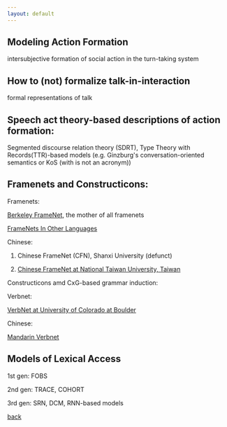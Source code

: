 ```yaml
---
layout: default
---
```


## Modeling Action Formation

intersubjective formation of social action in the turn-taking system 

## How to (not) formalize talk-in-interaction

formal representations of talk

## Speech act theory-based descriptions of action formation:

Segmented discourse relation theory (SDRT), Type Theory with Records(TTR)-based models (e.g. Ginzburg's conversation-oriented semantics or KoS (with is not an acronym))


## Framenets and Constructicons:

Framenets:

 <a href="https://framenet.icsi.berkeley.edu/fndrupal/">Berkeley FrameNet</a>, the mother of all framenets
 
 <a href="https://framenet.icsi.berkeley.edu/fndrupal/framenets_in_other_languages">FrameNets In Other Languages</a> 
 
Chinese:

1. Chinese FrameNet (CFN), Shanxi University (defunct)

2. <a href="http://nlg.csie.ntu.edu.tw/nlpresource/FrameNet/CFN-Lex/">Chinese FrameNet at National Taiwan University, Taiwan</a> 

Constructicons amd CxG-based grammar induction: 

Verbnet:

<a href="https://verbs.colorado.edu/~mpalmer/projects/verbnet.html">VerbNet at University of Colorado at Boulder</a> 

Chinese:

<a href="http://verbnet.lt.cityu.edu.hk/#/">Mandarin Verbnet</a> 

## Models of Lexical Access

1st gen: FOBS 

2nd gen: TRACE, COHORT 

3rd gen: SRN, DCM, RNN-based models 



[back](./)
